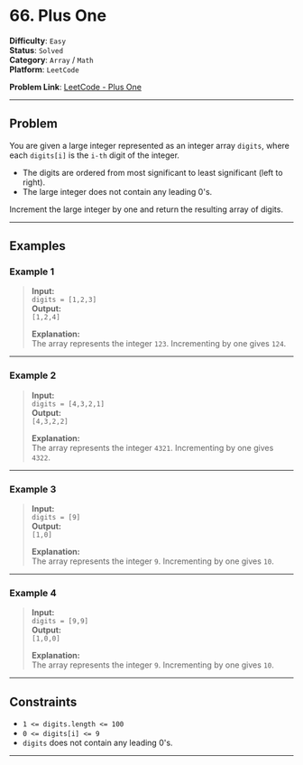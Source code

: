 # 66. Plus One

**Difficulty**: `Easy`  
**Status**: `Solved`  
**Category**: `Array` / `Math`  
**Platform**: `LeetCode`

**Problem Link**: [LeetCode - Plus One](https://leetcode.com/problems/plus-one/description/?envType=study-plan-v2&envId=programming-skills)

---

## Problem

You are given a large integer represented as an integer array `digits`, where each `digits[i]` is the `i-th` digit of the integer.

- The digits are ordered from most significant to least significant (left to right).
- The large integer does not contain any leading 0's.

Increment the large integer by one and return the resulting array of digits.

---

## Examples

### Example 1

> **Input:**  
> `digits = [1,2,3]`  
> **Output:**  
> `[1,2,4]`
>
> **Explanation:**  
> The array represents the integer `123`. Incrementing by one gives `124`.

---

### Example 2

> **Input:**  
> `digits = [4,3,2,1]`  
> **Output:**  
> `[4,3,2,2]`
>
> **Explanation:**  
> The array represents the integer `4321`. Incrementing by one gives `4322`.

---

### Example 3

> **Input:**  
> `digits = [9]`  
> **Output:**  
> `[1,0]`
>
> **Explanation:**  
>  The array represents the integer `9`. Incrementing by one gives `10`.

---

### Example 4

> **Input:**  
> `digits = [9,9]`  
> **Output:**  
> `[1,0,0]`
>
> **Explanation:**  
> The array represents the integer `9`. Incrementing by one gives `10`.

---

## Constraints

- `1 <= digits.length <= 100`
- `0 <= digits[i] <= 9`
- `digits` does not contain any leading 0's.

---
